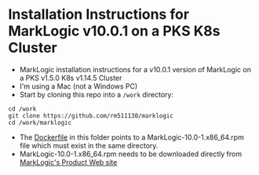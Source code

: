 # Installation Instructions for MarkLogic v10.0.1 on a PKS K8s Cluster

- MarkLogic installation instructions for a v10.0.1 version of MarkLogic on a PKS v1.5.0 K8s v1.14.5 Cluster 
- I'm using a Mac (not a Windows PC)
- Start by cloning this repo into a `/work` directory:

```
cd /work
git clone https://github.com/rm511130/marklogic
cd /work/marklogic
```

- The [Dockerfile](https://github.com/rm511130/MarkLogic/blob/master/Dockerfile) in this folder points to a MarkLogic-10.0-1.x86_64.rpm file which must exist in the same directory.
- MarkLogic-10.0-1.x86_64.rpm needs to be downloaded directly from [MarkLogic's Product Web site](http://developer.marklogic.com/products)



